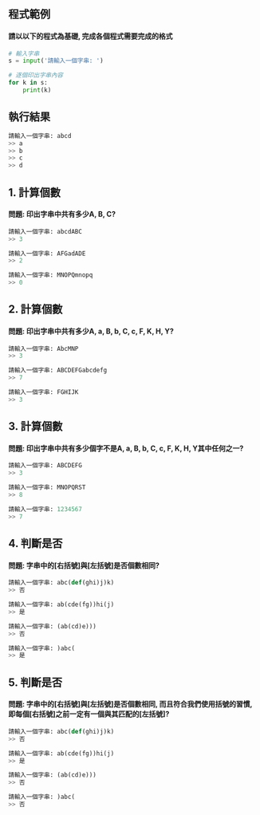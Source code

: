 
## 程式範例

#### 請以以下的程式為基礎, 完成各個程式需要完成的格式
``` python
# 輸入字串
s = input('請輸入一個字串: ')

# 逐個印出字串內容
for k in s:
    print(k)
```

## 執行結果
``` python
請輸入一個字串: abcd
>> a
>> b
>> c
>> d
```


## 1. 計算個數

#### 問題: 印出字串中共有多少A, B, C?

``` python
請輸入一個字串: abcdABC
>> 3

請輸入一個字串: AFGadADE
>> 2

請輸入一個字串: MNOPQmnopq
>> 0
```


## 2. 計算個數

#### 問題: 印出字串中共有多少A, a, B, b, C, c, F, K, H, Y?

``` python
請輸入一個字串: AbcMNP
>> 3

請輸入一個字串: ABCDEFGabcdefg
>> 7

請輸入一個字串: FGHIJK
>> 3
```


## 3. 計算個數

#### 問題: 印出字串中共有多少個字不是A, a, B, b, C, c, F, K, H, Y其中任何之一?

``` python
請輸入一個字串: ABCDEFG
>> 3

請輸入一個字串: MNOPQRST
>> 8

請輸入一個字串: 1234567
>> 7
```

## 4. 判斷是否

#### 問題: 字串中的[右括號]與[左括號]是否個數相同?

``` python
請輸入一個字串: abc(def(ghi)j)k)
>> 否

請輸入一個字串: ab(cde(fg))hi(j)
>> 是

請輸入一個字串: (ab(cd)e)))
>> 否

請輸入一個字串: )abc(
>> 是
```


## 5. 判斷是否

#### 問題: 字串中的[右括號]與[左括號]是否個數相同, 而且符合我們使用括號的習慣, 即每個[右括號]之前一定有一個與其匹配的[左括號]?

``` python
請輸入一個字串: abc(def(ghi)j)k)
>> 否

請輸入一個字串: ab(cde(fg))hi(j)
>> 是

請輸入一個字串: (ab(cd)e)))
>> 否

請輸入一個字串: )abc(
>> 否
```
